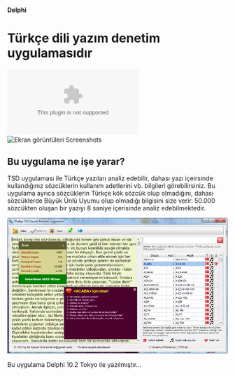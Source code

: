 #### Delphi 
# Türkçe dili yazım denetim uygulamasıdır
![Setup dosyasını indirmek için tıklayın...](https://github.com/mdicle/YaziDenetim/raw/master/Setup/tsd_setup.exe)
![Ekran görüntüleri Screenshots](https://github.com/mdicle/YaziDenetim/wiki/Ekran-görüntüleri-Screenshots)
## Bu uygulama ne işe yarar?
TSD uygulaması ile Türkçe yazıları analiz edebilir, dahası yazı içeirsinde kullandığınız sözcüklerin kullanım adetlerini vb. bilgileri görebilirsiniz. Bu uygulama ayrıca sözcüklerin Türkçe kök sözcük olup olmadığını, dahası sözcüklerde Büyük Ünlü Uyumu olup olmadığı bilgisini size verir. 50.000 sözcükten oluşan bir yazıyı 8 saniye içerisinde analiz edebilmektedir.

![TSD Türkçe dili denetim uygulaması](https://raw.githubusercontent.com/mdicle/YaziDenetim/master/Screenshots/ss01.png)

Bu uygulama Delphi 10.2 Tokyo ile yazılmıştır...

